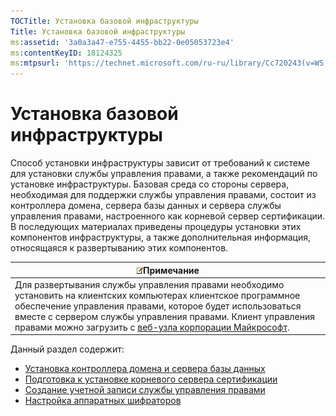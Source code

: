 ```yaml
---
TOCTitle: Установка базовой инфраструктуры
Title: Установка базовой инфраструктуры
ms:assetid: '3a0a3a47-e755-4455-bb22-0e05053723e4'
ms:contentKeyID: 18124325
ms:mtpsurl: 'https://technet.microsoft.com/ru-ru/library/Cc720243(v=WS.10)'
---
```


Установка базовой инфраструктуры
================================

Способ установки инфраструктуры зависит от требований к системе для установки службы управления правами, а также рекомендаций по установке инфраструктуры. Базовая среда со стороны сервера, необходимая для поддержки службы управления правами, состоит из контроллера домена, сервера базы данных и сервера службы управления правами, настроенного как корневой сервер сертификации. В последующих материалах приведены процедуры установки этих компонентов инфраструктуры, а также дополнительная информация, относящаяся к развертыванию этих компонентов.

| ![](/security-updates/images/Cc720243.note(WS.10).gif)Примечание                                                                                                                                                                                                                                                                              |
|----------------------------------------------------------------------------------------------------------------------------------------------------------------------------------------------------------------------------------------------------------------------------------------------------------------------------------------------------------|
| Для развертывания службы управления правами необходимо установить на клиентских компьютерах клиентское программное обеспечение управления правами, которое будет использоваться вместе с сервером службы управления правами. Клиент управления правами можно загрузить с [веб-узла корпорации Майкрософт](http://go.microsoft.com/fwlink/?linkid=18134). |

Данный раздел содержит:

-   [Установка контроллера домена и сервера базы данных](https://technet.microsoft.com/d20f8305-9f9e-4760-bfbf-82824db60d1f)
-   [Подготовка к установке корневого сервера сертификации](https://technet.microsoft.com/ed51605e-8b17-4155-8d83-f6777f499b7b)
-   [Создание учетной записи службы управления правами](https://technet.microsoft.com/6eb38729-f0f0-431a-bc8c-17102cf175d8)
-   [Настройка аппаратных шифраторов](https://technet.microsoft.com/3a35a8ea-696c-4005-9892-cac6e773497a)
